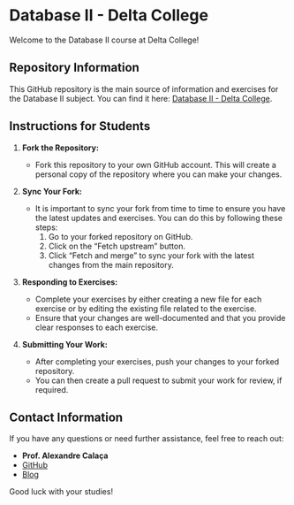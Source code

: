 # Database II - Delta College

Welcome to the Database II course at Delta College!

## Repository Information

This GitHub repository is the main source of information and exercises for the Database II subject. You can find it here: [Database II - Delta College](https://github.com/alexcalaca/database-ii-delta-college/tree/master).

## Instructions for Students

1. **Fork the Repository:**
   - Fork this repository to your own GitHub account. This will create a personal copy of the repository where you can make your changes.

2. **Sync Your Fork:**
   - It is important to sync your fork from time to time to ensure you have the latest updates and exercises. You can do this by following these steps:
     1. Go to your forked repository on GitHub.
     2. Click on the “Fetch upstream” button.
     3. Click “Fetch and merge” to sync your fork with the latest changes from the main repository.

3. **Responding to Exercises:**
   - Complete your exercises by either creating a new file for each exercise or by editing the existing file related to the exercise.
   - Ensure that your changes are well-documented and that you provide clear responses to each exercise.

4. **Submitting Your Work:**
   - After completing your exercises, push your changes to your forked repository.
   - You can then create a pull request to submit your work for review, if required.

## Contact Information

If you have any questions or need further assistance, feel free to reach out:

- **Prof. Alexandre Calaça**
- [GitHub](https://github.com/alexcalaca)
- [Blog](https://dev.to/alexandrecalaca)

Good luck with your studies!

